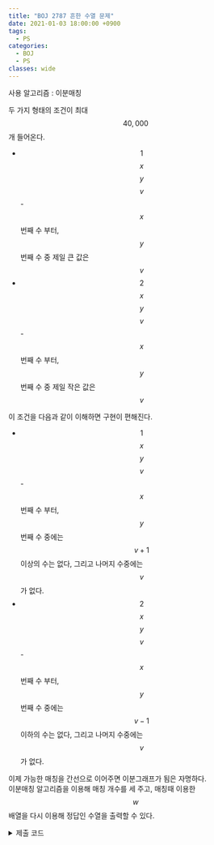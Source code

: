 ```yaml
---
title: "BOJ 2787 흔한 수열 문제"
date: 2021-01-03 18:00:00 +0900
tags:
  - PS
categories:
  - BOJ
  - PS
classes: wide
---
```


<script type="text/javascript" 
src="https://cdn.mathjax.org/mathjax/latest/MathJax.js?config=TeX-AMS_HTML">
</script>

사용 알고리즘 : 이분매칭

두 가지 형태의 조건이 최대 $$40,000$$개 들어온다.  
- $$1$$ $$x$$ $$y$$ $$v$$ - $$x$$번째 수 부터, $$y$$번째 수 중 제일 큰 값은 $$v$$
- $$2$$ $$x$$ $$y$$ $$v$$ - $$x$$번째 수 부터, $$y$$번째 수 중 제일 작은 값은 $$v$$

이 조건을 다음과 같이 이해하면 구현이 편해진다.  

- $$1$$ $$x$$ $$y$$ $$v$$ - $$x$$번째 수 부터, $$y$$번째 수 중에는 $$v + 1$$ 이상의 수는 없다, 그리고 나머지 수중에는 $$v$$가 없다.
- $$2$$ $$x$$ $$y$$ $$v$$ - $$x$$번째 수 부터, $$y$$번째 수 중에는 $$v - 1$$ 이하의 수는 없다, 그리고 나머지 수중에는 $$v$$가 없다.

이제 가능한 매칭을 간선으로 이어주면 이분그래프가 됨은 자명하다.  
이분매칭 알고리즘을 이용해 매칭 개수를 세 주고, 매칭때 이용한 $$w$$ 배열을 다시 이용해 정답인 수열을 출력할 수 있다.

<details>
<summary>제출 코드</summary>

<div markdown="1">

```cpp
#include <iostream>
#include <vector>

bool blacklist[222][222];
std::vector<int> V[222];
int w[222];
int ans[222];
bool visited[222];

int dfs(int node)
{
    if (visited[node])
        return 0;
    visited[node] = true;
    for (int i = 0; i < V[node].size(); i++)
    {
        if (!w[V[node][i]] || dfs(w[V[node][i]]))
        {
            w[V[node][i]] = node;
            return 1;
        }
    }
    return 0;
}

int main(void)
{
    std::cin.tie(0);
    std::ios_base::sync_with_stdio(false);

    int N, M;
    std::cin >> N >> M;
    int q, x, y, v;
    for (int i = 0; i < M; i++)
    {
        std::cin >> q >> x >> y >> v;
        if (q == 1)
        {
            for (int j = x; j <= y; j++)
            {
                for (int k = v + 1; k <= N; k++)
                {
                    blacklist[j][k] = true;
                }
            }
        }
        else
        {
            for (int j = x; j <= y; j++)
            {
                for (int k = 1; k < v; k++)
                {
                    blacklist[j][k] = true;
                }
            }
        }
        for (int j = 1; j < x; j++)
        {
            blacklist[j][v] = true;
        }
        for (int j = y + 1; j <= N; j++)
        {
            blacklist[j][v] = true;
        }
    }

    for (int i = 1; i <= N; i++)
    {
        for (int j = 1; j <= N; j++)
        {
            if (!blacklist[i][j])
                V[i].push_back(j);
        }
    }

    int res = 0;
    for (int i = 1; i <= N; i++)
    {
        std::fill_n(visited, 222, false);
        res += dfs(i);
    }

    if(res == N){
        for(int i = 1; i <= N; i++){
            ans[w[i]] = i;
        }
        for(int i = 1; i <= N; i++){
            std::cout << ans[i] << " ";
        }
    } else {
        std::cout << "-1\n";
    }

    return 0;
}
```

</div>
</details>